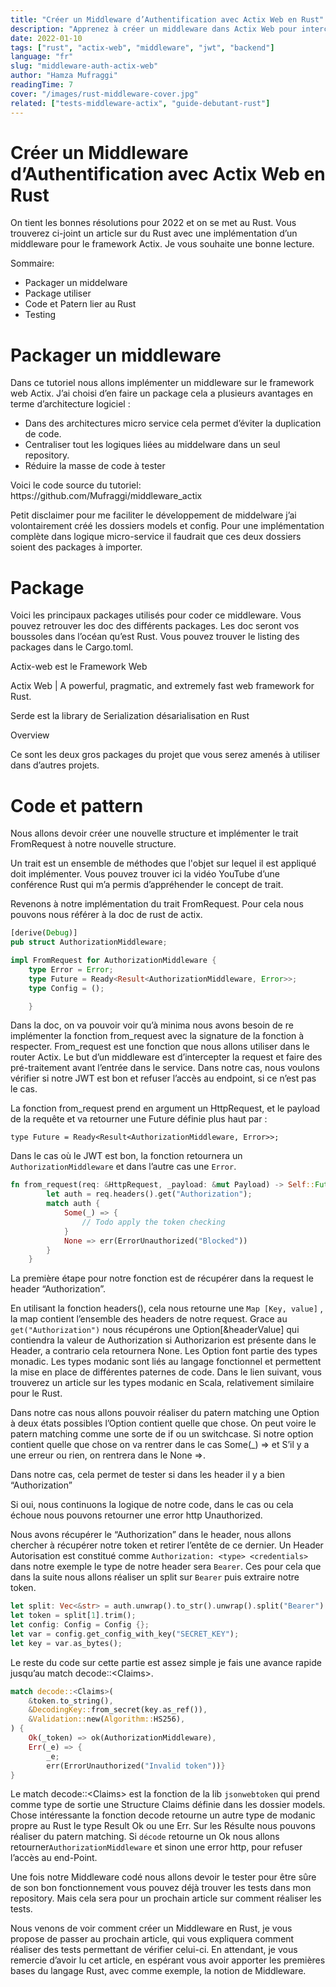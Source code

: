 ```yaml
---
title: "Créer un Middleware d’Authentification avec Actix Web en Rust"
description: "Apprenez à créer un middleware dans Actix Web pour intercepter et valider un token JWT, tout en découvrant des concepts clés de Rust comme FromRequest, Option, Result et pattern matching."
date: 2022-01-10
tags: ["rust", "actix-web", "middleware", "jwt", "backend"]
language: "fr"
slug: "middleware-auth-actix-web"
author: "Hamza Mufraggi"
readingTime: 7
cover: "/images/rust-middleware-cover.jpg"
related: ["tests-middleware-actix", "guide-debutant-rust"]
---
```


# **Créer un Middleware d’Authentification avec Actix Web en Rust**

On tient les bonnes résolutions pour 2022 et on se met au Rust. Vous trouverez ci-joint un article sur du Rust avec une implémentation d’un middleware pour le framework Actix. Je vous souhaite une bonne lecture.

Sommaire:

- Packager un middelware
- Package utiliser
- Code et Patern lier au Rust
- Testing

# Packager un middleware

Dans ce tutoriel nous allons implémenter un middleware sur le framework web Actix. J’ai choisi d’en faire un package cela a plusieurs avantages en terme d’architecture logiciel :

- Dans des architectures micro service cela permet d’éviter la duplication de code.
- Centraliser tout les logiques liées au middelware dans un seul repository.
- Réduire la masse de code à tester

Voici le code source du tutoriel: https\://github.com/Mufraggi/middleware\_actix

Petit disclaimer pour me faciliter le développement de middelware j’ai volontairement créé les dossiers models et config. Pour une implémentation complète dans logique micro-service il faudrait que ces deux dossiers soient des packages à importer.

# Package

Voici les principaux packages utilisés pour coder ce middleware. Vous pouvez retrouver les doc des différents packages. Les doc seront vos boussoles dans l’océan qu’est Rust. Vous pouvez trouver le listing des packages dans le Cargo.toml.

Actix-web est le Framework Web

Actix Web | A powerful, pragmatic, and extremely fast web framework for Rust.

Serde est la library de Serialization désarialisation en Rust

Overview

Ce sont les deux gros packages du projet que vous serez amenés à utiliser dans d’autres projets.

# Code et pattern

Nous allons devoir créer une nouvelle structure et implémenter le trait FromRequest à notre nouvelle structure.

Un trait est un ensemble de méthodes que l'objet sur lequel il est appliqué doit implémenter. Vous pouvez trouver ici la vidéo YouTube d’une conférence Rust qui m’a permis d’appréhender le concept de trait.

Revenons à notre implémentation du trait FromRequest. Pour cela nous pouvons nous référer à la doc de rust de actix.

```rust
[derive(Debug)]
pub struct AuthorizationMiddleware;

impl FromRequest for AuthorizationMiddleware {
    type Error = Error;
    type Future = Ready<Result<AuthorizationMiddleware, Error>>;
    type Config = ();

    }
```

Dans la doc, on va pouvoir voir qu’à minima nous avons besoin de re implémenter la fonction from\_request avec la signature de la fonction à respecter. From\_request est une fonction que nous allons utiliser dans le router Actix. Le but d’un middleware est d’intercepter la request et faire des pré-traitement avant l’entrée dans le service. Dans notre cas, nous voulons vérifier si notre JWT est bon et refuser l’accès au endpoint, si ce n’est pas le cas.

La fonction from\_request prend en argument un HttpRequest, et le payload de la requête et va retourner une Future définie plus haut par :

`type Future = Ready<Result<AuthorizationMiddleware, Error>>;`

Dans le cas où le JWT est bon, la fonction retournera un `AuthorizationMiddleware` et dans l’autre cas une `Error`.

```rust
fn from_request(req: &HttpRequest, _payload: &mut Payload) -> Self::Future {
        let auth = req.headers().get("Authorization");
        match auth {
            Some(_) => {
	            // Todo apply the token checking
            }
            None => err(ErrorUnauthorized("Blocked"))
        }
    }
```

La première étape pour notre fonction est de récupérer dans la request le header “Authorization”.

En utilisant la fonction headers(), cela nous retourne une `Map [Key, value]` , la map contient l’ensemble des headers de notre request. Grace au `get("Authorization")` nous récupérons une Option\[\&headerValue] qui contiendra la valeur de Authorization si Authorizarion est présente dans le Header, a contrario cela retournera None. Les Option font partie des types monadic. Les types modanic sont liés au langage fonctionnel et permettent la mise en place de différentes paternes de code. Dans le lien suivant, vous trouverez un article sur les types modanic en Scala, relativement similaire pour le Rust.

Dans notre cas nous allons pouvoir réaliser du patern matching une Option à deux états possibles l’Option contient quelle que chose. On peut voire le patern matching comme une sorte de if ou un switchcase. Si notre option contient quelle que chose on va rentrer dans le cas Some(\_) ⇒ et S’il y a une erreur ou rien, on rentrera dans le None ⇒.

Dans notre cas, cela permet de tester si dans les header il y a bien “Authorization”

Si oui, nous continuons la logique de notre code, dans le cas ou cela échoue nous pouvons retourner une error http Unauthorized.

Nous avons récupérer le “Authorization” dans le header, nous allons chercher à récupérer notre token et retirer l’entête de ce dernier. Un Header Autorisation est constitué comme `Authorization: <type> <credentials>` dans notre exemple le type de notre header sera `Bearer`. Ces pour cela que dans la suite nous allons réaliser un split sur `Bearer` puis extraire notre token.

```rust
let split: Vec<&str> = auth.unwrap().to_str().unwrap().split("Bearer").collect();
let token = split[1].trim();
let config: Config = Config {};
let var = config.get_config_with_key("SECRET_KEY");
let key = var.as_bytes();

```

Le reste du code sur cette partie est assez simple je fais une avance rapide jusqu’au match decode::\<Claims>.

```rust
match decode::<Claims>(
    &token.to_string(),
    &DecodingKey::from_secret(key.as_ref()),
    &Validation::new(Algorithm::HS256),
) {
    Ok(_token) => ok(AuthorizationMiddleware),
    Err(_e) => {
        _e;
        err(ErrorUnauthorized("Invalid token"))}
}
```

Le match decode::\<Claims> est la fonction de la lib `jsonwebtoken` qui prend comme type de sortie une Structure Claims définie dans les dossier models. Chose intéressante la fonction decode retourne un autre type de modanic propre au Rust le type Result Ok ou une Err. Sur les Résulte nous pouvons réaliser du patern matching. Si `décode` retourne un Ok nous allons retourner`AuthorizationMiddleware` et sinon une error http, pour refuser l’accès au end-Point.

Une fois notre Middleware codé nous allons devoir le tester pour être sûre de son bon fonctionnement vous pouvez déjà trouver les tests dans mon repository. Mais cela sera pour un prochain article sur comment réaliser les tests.

Nous venons de voir comment créer un Middleware en Rust, je vous propose de passer au prochain article, qui vous expliquera comment réaliser des tests permettant de vérifier celui-ci. En attendant, je vous remercie d’avoir lu cet article, en espérant vous avoir apporter les premières bases du langage Rust, avec comme exemple, la notion de Middleware.
